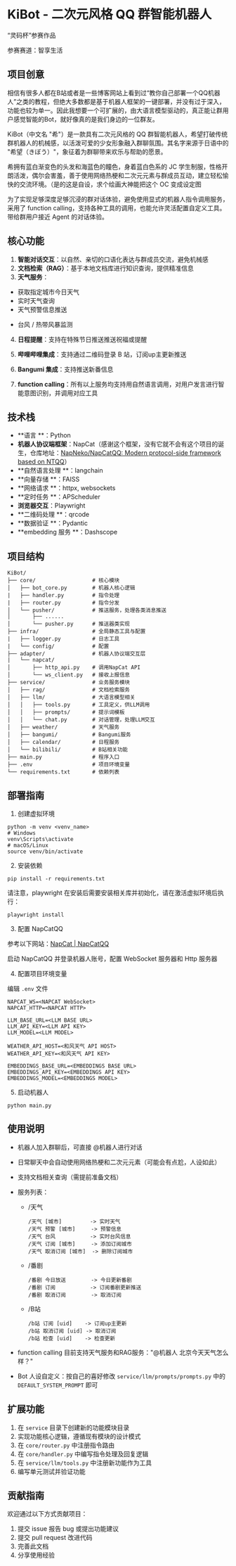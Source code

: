 # KiBot - 二次元风格 QQ 群智能机器人

“灵码杯”参赛作品

参赛赛道：智享生活

## 项目创意

相信有很多人都在B站或者是一些博客网站上看到过“教你自己部署一个QQ机器人”之类的教程，但绝大多数都是基于机器人框架的一键部署，并没有过于深入，功能也较为单一。因此我想要一个可扩展的，由大语言模型驱动的，真正能让群用户感觉智能的Bot，就好像真的是我们身边的一位群友。

KiBot（中文名 "希"）是一款具有二次元风格的 QQ 群智能机器人，希望打破传统群机器人的机械感，以活泼可爱的少女形象融入群聊氛围。其名字来源于日语中的 "希望（きぼう）"，象征着为群聊带来欢乐与帮助的愿景。

希拥有蓝白渐变色的头发和海蓝色的瞳色，身着蓝白色系的 JC 学生制服，性格开朗活泼，偶尔会害羞，善于使用网络热梗和二次元元素与群成员互动，建立轻松愉快的交流环境。（是的这是自设，求个绘画大神能把这个 OC 变成设定图

为了实现足够深度足够沉浸的群对话体验，避免使用显式的机器人指令调用服务，采用了 function calling，支持各种工具的调用，也能允许灵活配置自定义工具。带给群用户接近 Agent 的对话体验。

## 核心功能

1. **智能对话交互**：以自然、亲切的口语化表达与群成员交流，避免机械感
2. **文档检索（RAG）**：基于本地文档库进行知识查询，提供精准信息
3. **天气服务**：

- 获取指定城市今日天气
- 实时天气查询
- 天气预警信息推送

* 台风 / 热带风暴监测

4. **日程提醒**：支持在特殊节日推送推送祝福或提醒
5. **哔哩哔哩集成**：支持通过二维码登录 B 站，订阅up主更新推送

6. **Bangumi 集成**：支持推送新番信息

7. **function calling**：所有以上服务均支持用自然语言调用，对用户发言进行智能意图识别，并调用对应工具

## 技术栈

- **语言 **：Python
- **机器人协议端框架**：NapCat（感谢这个框架，没有它就不会有这个项目的诞生，仓库地址：[NapNeko/NapCatQQ: Modern protocol-side framework based on NTQQ](https://github.com/NapNeko/NapCatQQ)）
- **自然语言处理 **：langchain
- **向量存储 **：FAISS
- **网络请求 **：httpx, websockets
- **定时任务 **：APScheduler
- **浏览器交互**：Playwright
- **二维码处理 **：qrcode
- **数据验证 **：Pydantic
- **embedding 服务 **：Dashscope

## 项目结构

```
KiBot/
├── core/                  # 核心模块
│   ├── bot_core.py        # 机器人核心逻辑
|   ├── handler.py		   # 指令处理
|   ├── router.py		   # 指令分发
│   └── pusher/            # 推送服务，处理各类消息推送
│       ├── ......
│       └── pusher.py      # 推送器类实现
├── infra/ 				   # 全局静态工具与配置
|   ├── logger.py		   # 日志工具
|	└── config/			   # 配置
├── adapter/ 			   # 机器人协议端交互层
|	└── napcat/			   
│       ├── http_api.py    # 调用NapCat API
│       └── ws_client.py   # 接收上报信息
├── service/               # 业务服务模块
│   ├── rag/               # 文档检索服务
│   ├── llm/               # 大语言模型相关
│   │   ├── tools.py       # 工具定义，供LLM调用
│   │   ├── prompts/       # 提示词模板
│   │   └── chat.py        # 对话管理，处理LLM交互
│   ├── weather/           # 天气服务
│   ├── bangumi/ 		   # Bangumi服务
│   ├── calendar/		   # 日程服务
│   └── bilibili/          # B站相关功能
├── main.py                # 程序入口
├── .env				   # 项目环境变量 
└── requirements.txt       # 依赖列表
```

## 部署指南

1. 创建虚拟环境

```shell
python -m venv <venv_name>
# Windows
venv\Scripts\activate
# macOS/Linux
source venv/bin/activate
```

2. 安装依赖

```shell
pip install -r requirements.txt
```

请注意，playwright 在安装后需要安装相关库并初始化，请在激活虚拟环境后执行：

```shell
playwright install
```

3. 配置 NapCatQQ

参考以下网站：[NapCat | NapCatQQ](https://napneko.github.io/guide/napcat)

启动 NapCatQQ 并登录机器人账号，配置 WebSocket 服务器和 Http 服务器

4. 配置项目环境变量

编辑 `.env` 文件

```
NAPCAT_WS=<NAPCAT WebSocket>
NAPCAT_HTTP=<NAPCAT HTTP>

LLM_BASE_URL=<LLM BASE URL>
LLM_API_KEY=<LLM API KEY>
LLM_MODEL=<LLM MODEL>

WEATHER_API_HOST=<和风天气 API HOST>
WEATHER_API_KEY=<和风天气 API KEY>

EMBEDDINGS_BASE_URL=<EMBEDDINGS BASE URL>
EMBEDDINGS_API_KEY=<EMBEDDINGS API KEY>
EMBEDDINGS_MODEL=<EMBEDDINGS MODEL>
```

5. 启动机器人

```shell
python main.py
```

## 使用说明

- 机器人加入群聊后，可直接 @机器人进行对话

- 日常聊天中会自动使用网络热梗和二次元元素（可能会有点尬，人设如此）

- 支持文档相关查询（需提前准备文档）

- 服务列表：

  - /天气

    ```
    /天气 [城市]         -> 实时天气
    /天气 预警 [城市]     -> 预警信息
    /天气 台风           -> 实时台风信息
    /天气 订阅 [城市]     -> 添加订阅城市
    /天气 取消订阅 [城市]  -> 删除订阅城市
    ```

  - /番剧

    ```
    /番剧 今日放送		-> 今日更新番剧
    /番剧 订阅			 -> 订阅番剧更新推送
    /番剧 取消订阅		-> 取消订阅
    ```

  - /B站
  
    ```
    /b站 订阅 [uid]	-> 订阅up主更新
    /b站 取消订阅 [uid] -> 取消订阅
    /b站 检查 [uid]	-> 检查更新
    ```

* function calling 目前支持天气服务和RAG服务："@机器人 北京今天天气怎么样？"

* Bot 人设自定义：按自己的喜好修改 `service/llm/prompts/prompts.py` 中的 `DEFAULT_SYSTEM_PROMPT` 即可

## 扩展功能

1. 在 `service` 目录下创建新的功能模块目录
2. 实现功能核心逻辑，遵循现有模块的设计模式
3. 在 `core/router.py` 中注册指令路由
4. 在 `core/handler.py` 中编写指令处理及回复逻辑
5. 在 `service/llm/tools.py` 中注册新功能作为工具
6. 编写单元测试并验证功能

## 贡献指南

欢迎通过以下方式贡献项目：

1. 提交 issue 报告 bug 或提出功能建议
2. 提交 pull request 改进代码
3. 完善此文档
4. 分享使用经验
